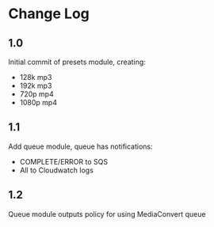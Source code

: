 # Change Log

## 1.0

Initial commit of presets module, creating:
* 128k mp3
* 192k mp3
* 720p mp4
* 1080p mp4

## 1.1

Add queue module, queue has notifications:
* COMPLETE/ERROR to SQS
* All to Cloudwatch logs

## 1.2

Queue module outputs policy for using MediaConvert queue